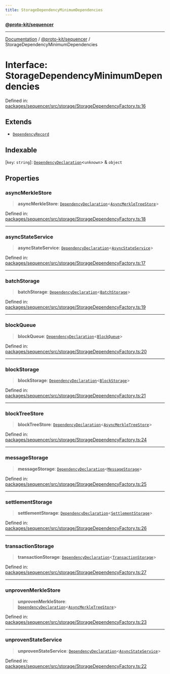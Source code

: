```yaml
---
title: StorageDependencyMinimumDependencies
---
```


[**@proto-kit/sequencer**](../README.md)

***

[Documentation](../../../README.md) / [@proto-kit/sequencer](../README.md) / StorageDependencyMinimumDependencies

# Interface: StorageDependencyMinimumDependencies

Defined in: [packages/sequencer/src/storage/StorageDependencyFactory.ts:16](https://github.com/proto-kit/framework/blob/4d6b3b6da51b3edee0fbf25ce72c1f59ec61e891/packages/sequencer/src/storage/StorageDependencyFactory.ts#L16)

## Extends

- [`DependencyRecord`](../../common/type-aliases/DependencyRecord.md)

## Indexable

\[`key`: `string`\]: [`DependencyDeclaration`](../../common/type-aliases/DependencyDeclaration.md)\<`unknown`\> & `object`

## Properties

### asyncMerkleStore

> **asyncMerkleStore**: [`DependencyDeclaration`](../../common/type-aliases/DependencyDeclaration.md)\<[`AsyncMerkleTreeStore`](AsyncMerkleTreeStore.md)\>

Defined in: [packages/sequencer/src/storage/StorageDependencyFactory.ts:18](https://github.com/proto-kit/framework/blob/4d6b3b6da51b3edee0fbf25ce72c1f59ec61e891/packages/sequencer/src/storage/StorageDependencyFactory.ts#L18)

***

### asyncStateService

> **asyncStateService**: [`DependencyDeclaration`](../../common/type-aliases/DependencyDeclaration.md)\<[`AsyncStateService`](AsyncStateService.md)\>

Defined in: [packages/sequencer/src/storage/StorageDependencyFactory.ts:17](https://github.com/proto-kit/framework/blob/4d6b3b6da51b3edee0fbf25ce72c1f59ec61e891/packages/sequencer/src/storage/StorageDependencyFactory.ts#L17)

***

### batchStorage

> **batchStorage**: [`DependencyDeclaration`](../../common/type-aliases/DependencyDeclaration.md)\<[`BatchStorage`](BatchStorage.md)\>

Defined in: [packages/sequencer/src/storage/StorageDependencyFactory.ts:19](https://github.com/proto-kit/framework/blob/4d6b3b6da51b3edee0fbf25ce72c1f59ec61e891/packages/sequencer/src/storage/StorageDependencyFactory.ts#L19)

***

### blockQueue

> **blockQueue**: [`DependencyDeclaration`](../../common/type-aliases/DependencyDeclaration.md)\<[`BlockQueue`](BlockQueue.md)\>

Defined in: [packages/sequencer/src/storage/StorageDependencyFactory.ts:20](https://github.com/proto-kit/framework/blob/4d6b3b6da51b3edee0fbf25ce72c1f59ec61e891/packages/sequencer/src/storage/StorageDependencyFactory.ts#L20)

***

### blockStorage

> **blockStorage**: [`DependencyDeclaration`](../../common/type-aliases/DependencyDeclaration.md)\<[`BlockStorage`](BlockStorage.md)\>

Defined in: [packages/sequencer/src/storage/StorageDependencyFactory.ts:21](https://github.com/proto-kit/framework/blob/4d6b3b6da51b3edee0fbf25ce72c1f59ec61e891/packages/sequencer/src/storage/StorageDependencyFactory.ts#L21)

***

### blockTreeStore

> **blockTreeStore**: [`DependencyDeclaration`](../../common/type-aliases/DependencyDeclaration.md)\<[`AsyncMerkleTreeStore`](AsyncMerkleTreeStore.md)\>

Defined in: [packages/sequencer/src/storage/StorageDependencyFactory.ts:24](https://github.com/proto-kit/framework/blob/4d6b3b6da51b3edee0fbf25ce72c1f59ec61e891/packages/sequencer/src/storage/StorageDependencyFactory.ts#L24)

***

### messageStorage

> **messageStorage**: [`DependencyDeclaration`](../../common/type-aliases/DependencyDeclaration.md)\<[`MessageStorage`](MessageStorage.md)\>

Defined in: [packages/sequencer/src/storage/StorageDependencyFactory.ts:25](https://github.com/proto-kit/framework/blob/4d6b3b6da51b3edee0fbf25ce72c1f59ec61e891/packages/sequencer/src/storage/StorageDependencyFactory.ts#L25)

***

### settlementStorage

> **settlementStorage**: [`DependencyDeclaration`](../../common/type-aliases/DependencyDeclaration.md)\<[`SettlementStorage`](SettlementStorage.md)\>

Defined in: [packages/sequencer/src/storage/StorageDependencyFactory.ts:26](https://github.com/proto-kit/framework/blob/4d6b3b6da51b3edee0fbf25ce72c1f59ec61e891/packages/sequencer/src/storage/StorageDependencyFactory.ts#L26)

***

### transactionStorage

> **transactionStorage**: [`DependencyDeclaration`](../../common/type-aliases/DependencyDeclaration.md)\<[`TransactionStorage`](TransactionStorage.md)\>

Defined in: [packages/sequencer/src/storage/StorageDependencyFactory.ts:27](https://github.com/proto-kit/framework/blob/4d6b3b6da51b3edee0fbf25ce72c1f59ec61e891/packages/sequencer/src/storage/StorageDependencyFactory.ts#L27)

***

### unprovenMerkleStore

> **unprovenMerkleStore**: [`DependencyDeclaration`](../../common/type-aliases/DependencyDeclaration.md)\<[`AsyncMerkleTreeStore`](AsyncMerkleTreeStore.md)\>

Defined in: [packages/sequencer/src/storage/StorageDependencyFactory.ts:23](https://github.com/proto-kit/framework/blob/4d6b3b6da51b3edee0fbf25ce72c1f59ec61e891/packages/sequencer/src/storage/StorageDependencyFactory.ts#L23)

***

### unprovenStateService

> **unprovenStateService**: [`DependencyDeclaration`](../../common/type-aliases/DependencyDeclaration.md)\<[`AsyncStateService`](AsyncStateService.md)\>

Defined in: [packages/sequencer/src/storage/StorageDependencyFactory.ts:22](https://github.com/proto-kit/framework/blob/4d6b3b6da51b3edee0fbf25ce72c1f59ec61e891/packages/sequencer/src/storage/StorageDependencyFactory.ts#L22)
